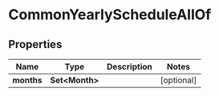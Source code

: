 

# CommonYearlyScheduleAllOf


## Properties

Name | Type | Description | Notes
------------ | ------------- | ------------- | -------------
**months** | **Set&lt;Month&gt;** |  |  [optional]




